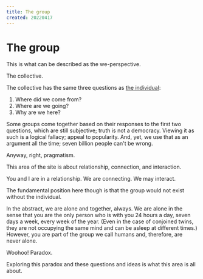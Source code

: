 ```yaml
---
title: The group
created: 20220417
---
```


# The group

This is what can be described as the we-perspective.

The collective.

The collective has the same three questions as [the individual](/essays-and-editorials/the-self/):

1. Where did we come from?
2. Where are we going?
3. Why are we here?

Some groups come together based on their responses to the first two questions, which are still subjective; truth is not a democracy. Viewing it as such is a logical fallacy; appeal to popularity. And, yet, we use that as an argument all the time; seven billion people can't be wrong.

Anyway, right, pragmatism.

This area of the site is about relationship, connection, and interaction. 

You and I are in a relationship. We are connecting. We may interact.

The fundamental position here though is that the group would not exist without the individual. 

In the abstract, we are alone and together, always. We are alone in the sense that you are the only person who is with you 24 hours a day, seven days a week, every week of the year. (Even in the case of conjoined twins, they are not occupying the same mind and can be asleep at different times.) However, you are part of the group we call humans and, therefore, are never alone.

Woohoo! Paradox.

Exploring this paradox and these questions and ideas is what this area is all about.